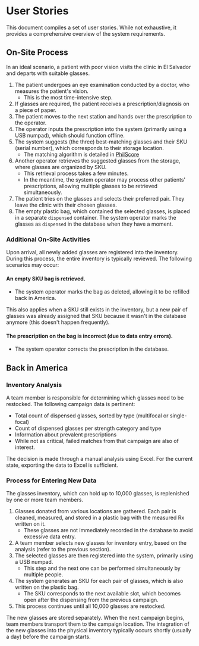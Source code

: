 # User Stories

This document compiles a set of user stories. While not exhaustive, it provides a comprehensive overview of the system requirements.

## On-Site Process

In an ideal scenario, a patient with poor vision visits the clinic in El Salvador and departs with suitable glasses.

1. The patient undergoes an eye examination conducted by a doctor, who measures the patient's vision.
   - This is the most time-intensive step.
2. If glasses are required, the patient receives a prescription/diagnosis on a piece of paper.
3. The patient moves to the next station and hands over the prescription to the operator.
4. The operator inputs the prescription into the system (primarily using a USB numpad), which should function offline.
5. The system suggests (the three) best-matching glasses and their SKU (serial number), which corresponds to their storage location.
   - The matching algorithm is detailed in [PhilScore ](/philscore)
6. Another operator retrieves the suggested glasses from the storage, where glasses are organized by SKU.
   - This retrieval process takes a few minutes.
   - In the meantime, the system operator may process other patients' prescriptions, allowing multiple glasses to be retrieved simultaneously.
7. The patient tries on the glasses and selects their preferred pair. They leave the clinic with their chosen glasses.
8. The empty plastic bag, which contained the selected glasses, is placed in a separate `dispensed` container. The system operator marks the glasses as `dispensed` in the database when they have a moment.

### Additional On-Site Activities

Upon arrival, all newly added glasses are registered into the inventory. During this process, the entire inventory is typically reviewed. The following scenarios may occur:

#### An empty SKU bag is retrieved.

- The system operator marks the bag as deleted, allowing it to be refilled back in America.

This also applies when a SKU still exists in the inventory, but a new pair of glasses was already assigned that SKU because it wasn't in the database anymore (this doesn't happen frequently).

#### The prescription on the bag is incorrect (due to data entry errors).

- The system operator corrects the prescription in the database.

## Back in America

### Inventory Analysis

A team member is responsible for determining which glasses need to be restocked. The following campaign data is pertinent:

- Total count of dispensed glasses, sorted by type (multifocal or single-focal)
- Count of dispensed glasses per strength category and type
- Information about prevalent prescriptions
- While not as critical, failed matches from that campaign are also of interest.

The decision is made through a manual analysis using Excel. For the current state, exporting the data to Excel is sufficient.

### Process for Entering New Data

The glasses inventory, which can hold up to 10,000 glasses, is replenished by one or more team members.

1. Glasses donated from various locations are gathered. Each pair is cleaned, measured, and stored in a plastic bag with the measured Rx written on it.
   - These glasses are not immediately recorded in the database to avoid excessive data entry.
2. A team member selects new glasses for inventory entry, based on the analysis (refer to the previous section).
3. The selected glasses are then registered into the system, primarily using a USB numpad.
   - This step and the next one can be performed simultaneously by multiple people.
4. The system generates an SKU for each pair of glasses, which is also written on the plastic bag.
   - The SKU corresponds to the next available slot, which becomes open after the dispensing from the previous campaign.
5. This process continues until all 10,000 glasses are restocked.

The new glasses are stored separately. When the next campaign begins, team members transport them to the campaign location. The integration of the new glasses into the physical inventory typically occurs shortly (usually a day) before the campaign starts.
